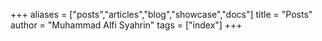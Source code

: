 +++
aliases = ["posts","articles","blog","showcase","docs"]
title = "Posts"
author = "Muhammad Alfi Syahrin"
tags = ["index"]
+++
